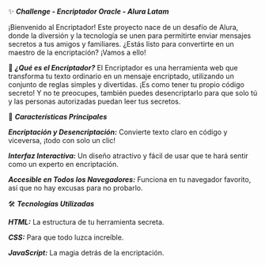 ✨ ***Challenge - Encriptador Oracle - Alura Latam***

¡Bienvenido al Encriptador! Este proyecto nace de un desafío de Alura, donde la diversión y la tecnología se unen para permitirte enviar mensajes secretos a tus amigos y familiares. ¿Estás listo para convertirte en un maestro de la encriptación? ¡Vamos a ello!

🧩 ***¿Qué es el Encriptador?***
El Encriptador es una herramienta web que transforma tu texto ordinario en un mensaje encriptado, utilizando un conjunto de reglas simples y divertidas. ¡Es como tener tu propio código secreto! Y no te preocupes, también puedes desencriptarlo para que solo tú y las personas autorizadas puedan leer tus secretos.

🌟 ***Características Principales***

***Encriptación y Desencriptación:*** Convierte texto claro en código y viceversa, ¡todo con solo un clic!

***Interfaz Interactiva:*** Un diseño atractivo y fácil de usar que te hará sentir como un experto en encriptación.

***Accesible en Todos los Navegadores:*** Funciona en tu navegador favorito, así que no hay excusas para no probarlo.

🛠️ ***Tecnologías Utilizadas***

***HTML:*** La estructura de tu herramienta secreta.

***CSS:*** Para que todo luzca increíble.

***JavaScript:*** La magia detrás de la encriptación.
